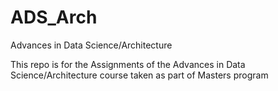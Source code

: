 # ADS_Arch
Advances in Data Science/Architecture


This repo is for the Assignments of the Advances in Data Science/Architecture course taken as part of Masters program
